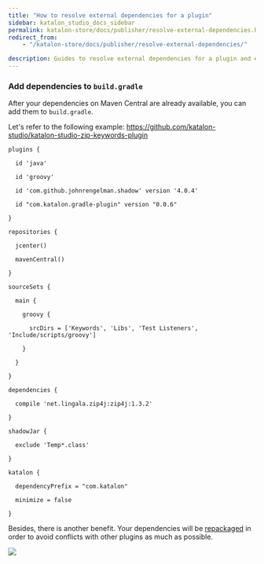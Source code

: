 ```yaml
---
title: "How to resolve external dependencies for a plugin"
sidebar: katalon_studio_docs_sidebar
permalink: katalon-store/docs/publisher/resolve-external-dependencies.html
redirect_from:
    - "/katalon-store/docs/publisher/resolve-external-dependencies/"

description: Guides to resolve external dependencies for a plugin and examples
---
```

### Add dependencies to `build.gradle`

After your dependencies on Maven Central are already available, you can add them to `build.gradle`.

Let's refer to the following example:
https://github.com/katalon-studio/katalon-studio-zip-keywords-plugin

```
plugins {

  id 'java'

  id 'groovy'

  id 'com.github.johnrengelman.shadow' version '4.0.4'

  id "com.katalon.gradle-plugin" version "0.0.6"

}

repositories {

  jcenter()

  mavenCentral()

}

sourceSets {

  main {

    groovy {

      srcDirs = ['Keywords', 'Libs', 'Test Listeners', 'Include/scripts/groovy']

    }

  }

}

dependencies {

  compile 'net.lingala.zip4j:zip4j:1.3.2'

}

shadowJar {

  exclude 'Temp*.class'

}

katalon {

  dependencyPrefix = "com.katalon"

  minimize = false

}
```

Besides, there is another benefit. Your dependencies will be [repackaged](http://repackage.org/) in order to avoid conflicts with other plugins as much as possible.

![](https://github.com/katalon-studio/docs-images/raw/master/katalon-store/docs/publisher/repackaged.png)